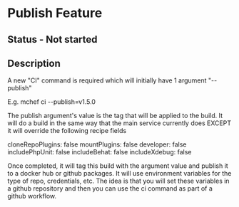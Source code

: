 # Publish Feature

## Status - Not started

## Description

A new "CI" command is required which will initially have 1 argument "--publish"

E.g. mchef ci --publish=v1.5.0

The publish argument's value is the tag that will be applied to the build. It will do a build in the same way that the main service currently does EXCEPT it will override the following recipe fields

cloneRepoPlugins: false
mountPlugins: false
developer: false
includePhpUnit: false
includeBehat: false
includeXdebug: false

Once completed, it will tag this build with the argument value and publish it to a docker hub or github packages.
It will use environment variables for the type of repo, credentials, etc. The idea is that you will set these variables in a github repository and then you can use the ci command as part of a github workflow.